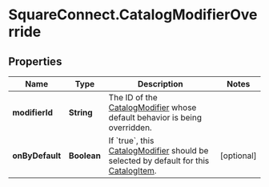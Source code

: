 # SquareConnect.CatalogModifierOverride

## Properties
Name | Type | Description | Notes
------------ | ------------- | ------------- | -------------
**modifierId** | **String** | The ID of the [CatalogModifier](#type-catalogmodifier) whose default behavior is being overridden. | 
**onByDefault** | **Boolean** | If &#x60;true&#x60;, this [CatalogModifier](#type-catalogmodifier) should be selected by default for this [CatalogItem](#type-catalogitem). | [optional] 



